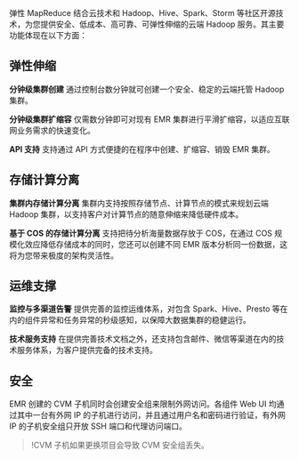 弹性 MapReduce 结合云技术和 Hadoop、Hive、Spark、Storm 等社区开源技术，为您提供安全、低成本、高可靠、可弹性伸缩的云端 Hadoop 服务。其主要功能体现在以下方面：

## 弹性伸缩
 **分钟级集群创建**
通过控制台数分钟就可创建一个安全、稳定的云端托管 Hadoop 集群。

 **分钟级集群扩缩容**
仅需数分钟即可对现有 EMR 集群进行平滑扩缩容，以适应互联网业务需求的快速变化。

 **API 支持**
支持通过 API 方式便捷的在程序中创建、扩缩容、销毁 EMR 集群。

## 存储计算分离
 **集群内存储计算分离**
集群内支持按照存储节点、计算节点的模式来规划云端 Hadoop 集群，以支持客户对计算节点的随意伸缩来降低硬件成本。

 **基于 COS 的存储计算分离**
支持把待分析海量数据存放于 COS，在通过 COS 规模化效应降低存储成本的同时，您还可以创建不同 EMR 版本分析同一份数据，这将为您带来极度的架构灵活性。

## 运维支撑
 **监控与多渠道告警**
提供完善的监控运维体系，对包含 Spark、Hive、Presto 等在内的组件异常和任务异常的秒级感知，以保障大数据集群的稳健运行。

 **技术服务支持**
在提供完善技术文档之外，还支持包含邮件、微信等渠道在内的技术服务体系，为客户提供完备的技术支持。

## 安全
EMR 创建的 CVM 子机同时会创建安全组来限制外网访问。各组件 Web UI 均通过其中一台有外网 IP 的子机进行访问，并且通过用户名和密码进行验证，有外网 IP 的子机安全组只开放 SSH 端口和代理访问端口。
>!CVM 子机如果更换项目会导致 CVM 安全组丢失。

